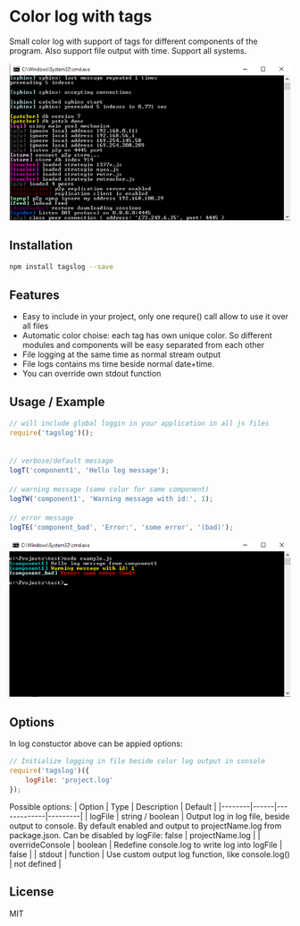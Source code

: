 # Color log with tags

Small color log with support of tags for different components of the program. Also support file output with time. Support all systems.

<p align="center"><a href="https://github.com/DEgiTx/tag-log"><img src="https://raw.githubusercontent.com/DEgITx/docs/master/tag-log/tag.png"></a></p>

## Installation

```bash
npm install tagslog --save
```

## Features
* Easy to include in your project, only one requre() call allow to use it over all files
* Automatic color choise: each tag has own unique color. So different modules and components will be easy separated from each other
* File logging at the same time as normal stream output
* File logs contains ms time beside normal date+time.
* You can override own stdout function 

## Usage / Example

```javascript
// will include global loggin in your application in all js files
require('tagslog')();


// verbose/default message
logT('component1', 'Hello log message');

// warning message (same color for same component)
logTW('component1', 'Warning message with id:', 1);

// error message
logTE('component_bad', 'Error:', 'some error', '(bad)');

```

<a href="https://github.com/DEgiTx/tag-log"><img src="https://raw.githubusercontent.com/DEgITx/docs/master/tag-log/tag2.png"></a>

## Options

In log constuctor above can be appied options:

```javascript
// Initialize logging in file beside color log output in console
require('tagslog')({
    logFile: 'project.log'
});
```
Possible options:
| Option | Type | Description | Default |
|--------|------|-------------|---------|
| logFile | string / boolean | Output log in log file, beside output to console. By default enabled and output to projectName.log from package.json. Can be disabled by logFile: false | projectName.log |
| overrideConsole | boolean | Redefine console.log to write log into logFile | false |
| stdout | function | Use custom output log function, like console.log() | not defined |
## License
MIT